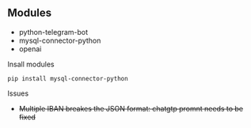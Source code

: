Modules
-
- python-telegram-bot
- mysql-connector-python
- openai

Insall modules
```
pip install mysql-connector-python
```

Issues

- ~~Multiple IBAN breakes the JSON format: chatgtp promnt needs to be fixed~~